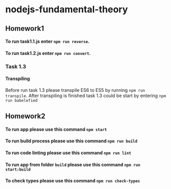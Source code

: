 # nodejs-fundamental-theory
## Homework1
#### To run task1.1.js enter `npm run reverse`.
#### To run task1.2.js enter `npm run convert`.
### Task 1.3
#### Transpiling
Before run task 1.3 please transpile ES6 to ES5 by running `npm run transpile`.
After transpiling is finished task 1.3 could be start by entering `npm run babelefied`
## Homework2
#### To run app please use this command `npm start`
#### To run build process please use this command `npm run build`
#### To run code linting please use this command `npm run lint`
#### To run app from folder `build` please use this command `npm run start:build`
#### To check types please use this command `npm run check-types`
